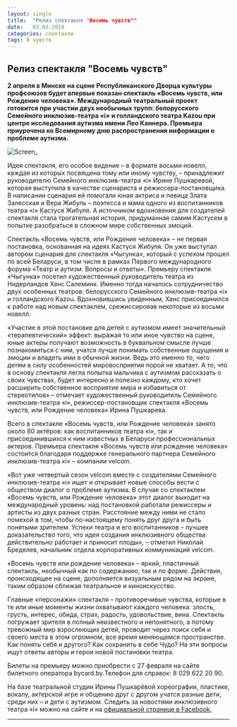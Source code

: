 ```yaml
---
layout: single
title:  "Релиз спектакля "Восемь чувств""
date:   03.03.2019
categories: спектакли
tags: 8 чувств
---
```


## Релиз спектакля "Восемь чувств"

 **2 апреля в Минске на сцене Республиканского Дворца культуры профсоюзов будет впервые показан спектакль «Восемь чувств, или Рождение человека». Международный театральный проект готовится при участии двух необычных трупп: белорусского Семейного инклюзив-театра «i» и голландского театра Kazou при центре исследования аутизма имени Лео Каннера. Премьера приурочена ко Всемирному дню распространения информации о проблеме аутизма.**
 
 ![Screen_](https://tkrivko.github.io/assets/images/screen-1%20-8shuvstv.png)
 
Идея спектакля, его особое видение – в формате восьми новелл, каждая из которых посвящена тому или иному чувству, – принадлежит руководителю Семейного инклюзив-театра «i» Ирине Пушкаревой, которая выступила в качестве сценариста и режиссера-постановщика. В написании сценария ей помогали юная актриса и певица Злата Залесская и Вера Жибуль – поэтесса и мама одного из воспитанников театра «i» Кастуся Жибуля. А источником вдохновения для создателей спектакля стала трогательная история, придуманная самим Кастусем в попытке разобраться в сложном мире собственных эмоций.

Спектакль «Восемь чувств, или Рождение человека» – не первая постановка, основанная на идеях Кастуся Жибуля. Он уже выступал автором сценария для спектакля «Чыгунка», который с успехом прошел по всей Беларуси, в том числе в рамках Первого международного форума «Театр и аутизм. Вопросы и ответы». Премьеру спектакля «Чыгунка» посетил художественный руководитель театра из Нидерландов Ханс Салеминк. Именно тогда началось сотрудничество двух особенных театров: белорусского Семейного инклюзив-театра «i» и голландского Kazou. Вдохновившись увиденным, Ханс присоединился к работе над новым спектаклем, срежиссировав некоторые из восьми новелл.

 «Участие в этой постановке для детей с аутизмом имеет значительный «терапевтический» эффект: выражая то или иное чувство на сцене, юные актеры получают возможность в буквальном смысле лучше познакомиться с ним, учатся лучше понимать собственные ощущения и эмоции и владеть ими в обычной жизни. Ведь это именно то, чего детям в силу особенностей мировосприятия порой не хватает. А то, что в основу спектакля легла попытка мальчика с аутизмом рассказать о своих чувствах, будет интересно и полезно каждому, кто хочет расширить собственное восприятие мира и избавиться от стереотипов» – отмечает художественный руководитель Семейного инклюзив-театра «i», режиссер-постановщик спектакля «Восемь чувств, или Рождение человека» Ирина Пушкарева.

 Всего в спектакле «Восемь чувств, или Рождение человека» занято около 80 актёров: как воспитанников театра «i», так и присоединившихся к ним известных в Беларуси профессиональных актеров. Премьера спектакля «Восемь чувств или рождение человека» состоится благодаря поддержке генерального партнера Семейного инклюзив-театра «i» – компании velcom.

«Вот уже четвертый сезон velcom вместе с создателями Семейного инклюзив-театра «i» ищет и открывает новые способы вести с обществом диалог о проблеме аутизма. В случае со спектаклем «Восемь чувств, или Рождение человека» этот диалог выходит на международный уровень: над постановкой работали режиссеры и артисты из двух разных стран. Расстояние между ними не стало помехой в том, чтобы по-настоящему понять друг друга и быть понятыми зрителем. Успехи театра и его воспитанников – лучшее доказательство того, что идея создания инклюзивного общества действительно работает и приносит плоды», – отметил Николай Бределев, начальник отдела корпоративных коммуникаций velcom.

«Восемь чувств или рождение человека» – яркий, пластичный спектакль, необычный как по содержанию, так и по форме. Действие, происходящее на сцене, дополняется визуальным рядом на экране, таким образом сближая театральное и киноискусство.

Главные «персонажи» спектакля – противоречивые чувства, которые в те или иные моменты жизни охватывают каждого человека: злость, грусть, интерес, обида, страх, радость, удовольствие, вина. Спектакль погружает зрителя в полный неизвестного и непонятного, а потому тревожный мир взрослеющих детей, проводит через поиск себя и своего места в этом огромном, все время меняющемся пространстве. Как понять себя и другого? Как сохранить в себе Чудо? На эти вопросы ищут ответы авторы и герои новой постановки театра.

Билеты на премьеру можно приобрести с 27 февраля на сайте билетного оператора bycard.by.Телефон для справок: 8 029 622 20 90.

 На базе театральной студии Ирины Пушкарёвой хореографии, пластике, вокалу, актерской игре и общению друг с другом учатся разные дети, среди них – и дети с аутизмом. Следить за новостями инклюзивного театра «i» можно на сайте и на [официальной странице в Facebook.](https://www.facebook.com/pg/%D0%A1%D0%B5%D0%BC%D0%B5%D0%B9%D0%BD%D1%8B%D0%B9-%D0%B8%D0%BD%D0%BA%D0%BB%D1%8E%D0%B7%D0%B8%D0%B2-%D1%82%D0%B5%D0%B0%D1%82%D1%80-i-609160179234447/events/)

----


[jekyll-docs]: https://jekyllrb.com/docs/home
[jekyll-gh]:   https://github.com/jekyll/jekyll
[jekyll-talk]: https://talk.jekyllrb.com/
